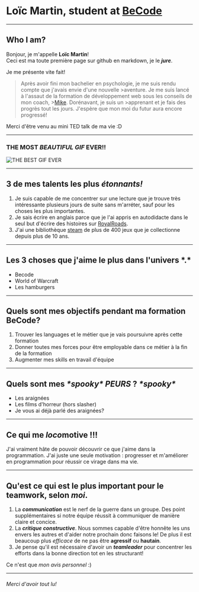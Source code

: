 # Loïc Martin, student at [BeCode](https://becode.org/fr/)

---

## Who I am?

Bonjour, je m'appelle **Loïc Martin**!  
Ceci est ma toute première page sur github en markdown, je le ***jure***. 

Je me présente vite fait!

>Après avoir fini mon bachelier en psychologie, je me suis rendu compte que j'avais envie d'une nouvelle >aventure. Je me suis lancé à l'assaut de la formation de développement web sous les conseils de mon coach, >[Mike](https://github.com/Mike00001?tab=overview&from=2024-04-01&to=2024-04-30). Dorénavant, je suis un >apprenant et je fais des progrès tout les jours. J'espère que mon moi du futur aura encore progressé!  

Merci d'être venu au mini TED talk de ma vie :D  

---
### THE **MOST** *BEAUTIFUL* ***GIF*** EVER!!

![THE BEST GIF EVER](https://media.giphy.com/media/v1.Y2lkPTc5MGI3NjExOXduemw2OGtsNWtncGkzdzdydHpyemZldThnZnFibnUydTZlaHJjZiZlcD12MV9pbnRlcm5hbF9naWZfYnlfaWQmY3Q9Zw/Mr5yS9nR4kAda/giphy.gif)

---

## 3 de mes talents les plus ***étonnants!***

1. Je suis capable de me concentrer sur une lecture que je trouve très intéressante plusieurs jours de suite sans m'arréter, sauf pour les choses les plus importantes.
2. Je sais écrire en anglais parce que je l'ai appris en autodidacte dans le seul but d'écrire des histoires sur [RoyalRoads](https://www.royalroad.com/home).
3. J'ai une bibliothèque [steam](https://store.steampowered.com/) de plus de 400 jeux que je collectionne depuis plus de 10 ans.

---

## Les 3 choses que j'aime le plus dans l'univers \*.\*

- Becode
- World of Warcraft
- Les hamburgers

---

## Quels sont mes objectifs pendant ma formation BeCode?

1. Trouver les languages et le métier que je vais poursuivre après cette formation
2. Donner toutes mes forces pour être employable dans ce métier à la fin de la formation
3. Augmenter mes skills en travail d'équipe

---

## Quels sont mes *\*spooky\** *PEURS* ? *\*spooky\**  

- Les araignées   
- Les films d'horreur (hors slasher)   
- Je vous ai déjà parlé des araignées?   

---

## Ce qui me *loco*motive !!!

J'ai vraiment hâte de pouvoir découvrir ce que j'aime dans la programmation. J'ai juste une seule motivation : progresser et m'améliorer en programmation pour réussir ce virage dans ma vie.    

---

## Qu'est ce qui est le plus **important** pour le teamwork, selon *moi*.

1. La ***communication*** est le nerf de la guerre dans un groupe. Des point supplémentaires si notre équipe réussit à communiquer de manière claire et concice.    
2. La ***critique constructive***. Nous sommes capable d'être honnête les uns envers les autres et d'aider notre prochain donc faisons le! De plus il est beaucoup plus *efficace* de ne pas être **agressif** ou **hautain**.    
3. Je pense qu'il est nécessaire d'avoir un ***teamleader*** pour concentrer les efforts dans la bonne direction tot en les structurant!   

Ce n'est que *mon avis personnel* :)

---

###### Merci d'avoir tout lu!
